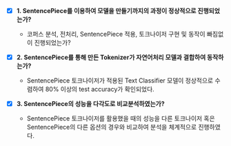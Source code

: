 - [X]  **1. SentencePiece를 이용하여 모델을 만들기까지의 과정이 정상적으로 진행되었는가?**
    - 코퍼스 분석, 전처리, SentencePiece 적용, 토크나이저 구현 및 동작이 빠짐없이 진행되었는가?
    
- [X]  **2. SentencePiece를 통해 만든 Tokenizer가 자연어처리 모델과 결합하여 동작하는가?**
    - SentencePiece 토크나이저가 적용된 Text Classifier 모델이 정상적으로 수렴하여 80% 이상의 test accuracy가 확인되었다.



- [X]  **3. SentencePiece의 성능을 다각도로 비교분석하였는가?**
    - SentencePiece 토크나이저를 활용했을 때의 성능을 다른 토크나이저 혹은 SentencePiece의 다른 옵션의 경우와 비교하여 분석을 체계적으로 진행하였다.